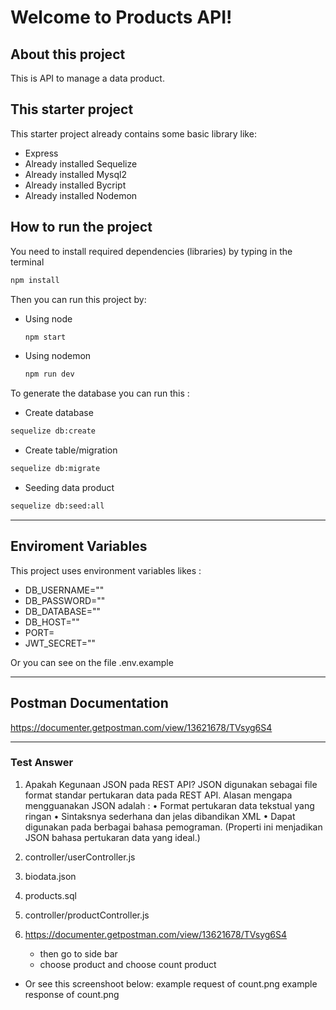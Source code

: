 # Welcome to Products API!

## About this project
This is API to manage a data product.

## This starter project
This starter project already contains some basic library like:  
- Express
- Already installed Sequelize
- Already installed Mysql2
- Already installed Bycript
- Already installed Nodemon
  
## How to run the project
You need to install required dependencies (libraries) by typing in the terminal
```bash
npm install
```
Then you can run this project by:
- Using node
  ```bash
  npm start
  ```
- Using nodemon
  ```bash
  npm run dev
  ```
To generate the database you can run this :
- Create database
```bash
sequelize db:create
```
- Create table/migration
```bash
sequelize db:migrate
```
- Seeding data product
```bash
sequelize db:seed:all
```
----------

## Enviroment Variables
This project uses environment variables likes :
- DB_USERNAME=""
- DB_PASSWORD=""
- DB_DATABASE=""
- DB_HOST="" 
- PORT=
- JWT_SECRET=""
  
Or you can see on the file .env.example 

----------

## Postman Documentation
https://documenter.getpostman.com/view/13621678/TVsyg6S4

----------

### Test Answer 

  1. Apakah Kegunaan JSON pada REST API? 
     JSON digunakan sebagai file format standar pertukaran data pada REST API. Alasan   mengapa mengguanakan JSON adalah :
    • Format pertukaran data tekstual yang ringan
    • Sintaksnya sederhana dan jelas dibandikan XML
    • Dapat digunakan pada berbagai bahasa pemograman. (Properti ini menjadikan JSON bahasa pertukaran data yang ideal.)
  2. controller/userController.js
  3. biodata.json
  4. products.sql
  5. controller/productController.js
  6. https://documenter.getpostman.com/view/13621678/TVsyg6S4
   
       - then go to side bar 
       - choose product and choose count product
  - Or see this screenshoot below:
    example request of count.png
    example response of count.png




